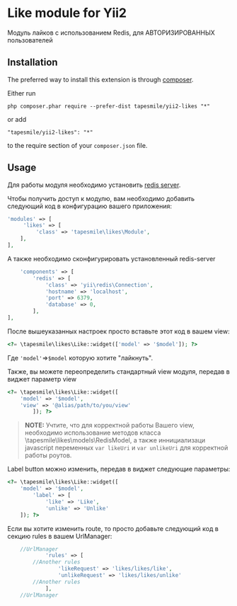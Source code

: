 Like module for Yii2
====================
Модуль лайков с использованием Redis, для АВТОРИЗИРОВАННЫХ пользователей

Installation
------------

The preferred way to install this extension is through [composer](http://getcomposer.org/download/).

Either run

```
php composer.phar require --prefer-dist tapesmile/yii2-likes "*"
```

or add

```
"tapesmile/yii2-likes": "*"
```

to the require section of your `composer.json` file.


Usage
-----

Для работы модуля необходимо установить [redis server](https://redis.io/).

Чтобы получить доступ к модулю, вам необходимо добавить следующий код в конфигурацию вашего приложения:
```php
'modules' => [
     'likes' => [
         'class' => 'tapesmile\likes\Module',
    ],
],
```
А также необходимо сконфигурировать установленный redis-server
```php
    'components' => [
        'redis' => [
            'class' => 'yii\redis\Connection',
            'hostname' => 'localhost',
            'port' => 6379,
            'database' => 0,
        ],
],
```
После вышеуказанных настроек просто вставьте этот код в вашем view:
```php
<?= \tapesmile\likes\Like::widget(['model' => '$model']); ?>
```
Где ```'model'```=>```$model``` которую хотите "лайкнуть".

Также, вы можете переопределить стандартный view модуля, передав в виджет параметр view
```php
<?= \tapesmile\likes\Like::widget([
	'model' => '$model',
	'view' => '@alias/path/to/you/view'
		]); ?>
```
>**NOTE:** Учтите, что для корректной работы Вашего view, необходимо использование методов класса \tapesmile\likes\models\RedisModel, а также иннициализаци javascript переменных  ```var likeUri``` и ```var unlikeUri```  для корректной работы роутов.

Label button можно изменить, передав в виджет следующие параметры:
```php
<?= \tapesmile\likes\Like::widget([
	'model' => '$model',
    	'label' => [
        	'like' => 'Like',
        	'unlike' => 'Unlike'
	]); ?>
```
Если вы хотите изменить route, то просто добавьте следующий код в секцию rules в вашем UrlManager:
```php
	//UrlManager
            'rules' => [
		//Another rules
                'likeRequest' => 'likes/likes/like',
                'unlikeRequest' => 'likes/likes/unlike'
		//Another rules
            ],
	//UrlManager
```
